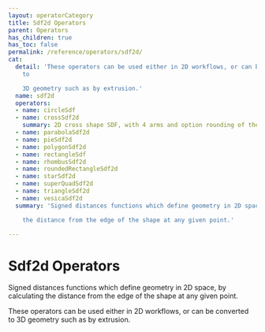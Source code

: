 ```yaml
---
layout: operatorCategory
title: Sdf2d Operators
parent: Operators
has_children: true
has_toc: false
permalink: /reference/operators/sdf2d/
cat:
  detail: 'These operators can be used either in 2D workflows, or can be converted
    to

    3D geometry such as by extrusion.'
  name: sdf2d
  operators:
  - name: circleSdf
  - name: crossSdf2d
    summary: 2D cross shape SDF, with 4 arms and option rounding of the intersections.
  - name: parabolaSdf2d
  - name: pieSdf2d
  - name: polygonSdf2d
  - name: rectangleSdf
  - name: rhombusSdf2d
  - name: roundedRectangleSdf2d
  - name: starSdf2d
  - name: superQuadSdf2d
  - name: triangleSdf2d
  - name: vesicaSdf2d
  summary: 'Signed distances functions which define geometry in 2D space, by calculating

    the distance from the edge of the shape at any given point.'

---
```


# Sdf2d Operators

Signed distances functions which define geometry in 2D space, by calculating
the distance from the edge of the shape at any given point.

These operators can be used either in 2D workflows, or can be converted to
3D geometry such as by extrusion.
